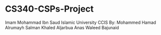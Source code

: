 # CS340-CSPs-Project
   Imam Mohammad Ibn Saud Islamic University CCIS
    By: Mohammed Hamad Alrumayh
        Salman Khaled Aljarbua
        Anas Waleed Bajunaid
